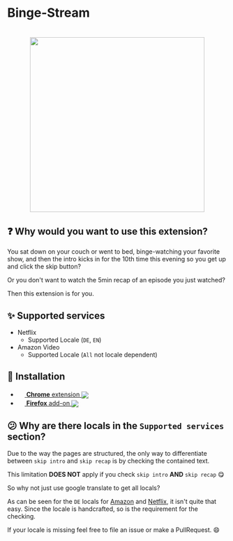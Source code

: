 # Binge-Stream

<h1 align="center">
<img src="https://raw.githubusercontent.com/s-weigand/binge-stream/main/assets/icon.svg" width=400/>
</h1>

## :question: Why would you want to use this extension?

You sat down on your couch or went to bed, binge-watching your favorite show, and then the intro kicks in for the 10th time this evening so you get up and click the skip button?

Or you don't want to watch the 5min recap of an episode you just watched?

Then this extension is for you.

## :sparkles: Supported services

- Netflix
  - Supported Locale (`DE`, `EN`)
- Amazon Video
  - Supported Locale (`All` not locale dependent)

## :rocket: Installation

[link-amo]: https://addons.mozilla.org/en-US/firefox/addon/binge-stream
[link-cws]: https://chrome.google.com/webstore/detail/binge-stream/heoccpcipeedednknenbgenacjomlcbp

- [<img valign="center" src="https://upload.wikimedia.org/wikipedia/commons/e/e2/Google_Chrome_icon_%282011%29.svg" width=16>
  **Chrome** extension
  <img valign="middle" src="https://img.shields.io/chrome-web-store/v/heoccpcipeedednknenbgenacjomlcbp.svg?label=%20">
  ][link-cws]
- [<img valign="center" src="https://upload.wikimedia.org/wikipedia/commons/a/a0/Firefox_logo%2C_2019.svg" width=16>
  **Firefox** add-on
  <img valign="middle" src="https://img.shields.io/amo/v/binge-stream.svg?label=%20">][link-amo]

## :confused: Why are there locals in the `Supported services` section?

Due to the way the pages are structured, the only way to differentiate between `skip intro` and `skip recap` is by checking the contained text.

This limitation **DOES NOT** apply if you check `skip intro` **AND** `skip recap` :yum:

So why not just use google translate to get all locals?

As can be seen for the `DE` locals for [Amazon](https://github.com/s-weigand/binge-stream/blob/main/source/content_scripts/amazon.ts) and [Netflix](https://github.com/s-weigand/binge-stream/blob/main/source/content_scripts/netflix.ts), it isn't quite that easy.
Since the locale is handcrafted, so is the requirement for the checking.

If your locale is missing feel free to file an issue or make a PullRequest. :smile:
